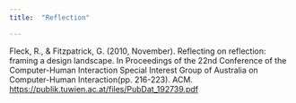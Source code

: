 ```yaml
---
title:  "Reflection"

---
```


Fleck, R., & Fitzpatrick, G. (2010, November). Reflecting on reflection: framing a design landscape. In Proceedings of the 22nd Conference of the Computer-Human Interaction Special Interest Group of Australia on Computer-Human Interaction(pp. 216-223). ACM.
https://publik.tuwien.ac.at/files/PubDat_192739.pdf
